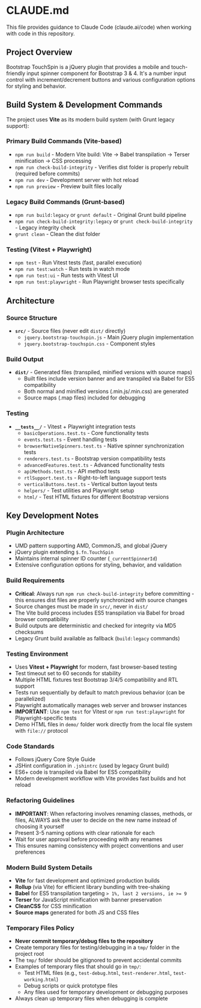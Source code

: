 # CLAUDE.md

This file provides guidance to Claude Code (claude.ai/code) when working with code in this repository.

## Project Overview

Bootstrap TouchSpin is a jQuery plugin that provides a mobile and touch-friendly input spinner component for Bootstrap 3 & 4. It's a number input control with increment/decrement buttons and various configuration options for styling and behavior.

## Build System & Development Commands

The project uses **Vite** as its modern build system (with Grunt legacy support):

### Primary Build Commands (Vite-based)
- `npm run build` - Modern Vite build: Vite → Babel transpilation → Terser minification → CSS processing
- `npm run check-build-integrity` - Verifies dist folder is properly rebuilt (required before commits)
- `npm run dev` - Development server with hot reload
- `npm run preview` - Preview built files locally

### Legacy Build Commands (Grunt-based)
- `npm run build:legacy` or `grunt default` - Original Grunt build pipeline
- `npm run check-build-integrity:legacy` or `grunt check-build-integrity` - Legacy integrity check
- `grunt clean` - Clean the dist folder

### Testing (Vitest + Playwright)
- `npm test` - Run Vitest tests (fast, parallel execution)
- `npm run test:watch` - Run tests in watch mode
- `npm run test:ui` - Run tests with Vitest UI
- `npm run test:playwright` - Run Playwright browser tests specifically

## Architecture

### Source Structure
- **`src/`** - Source files (never edit `dist/` directly)
  - `jquery.bootstrap-touchspin.js` - Main jQuery plugin implementation 
  - `jquery.bootstrap-touchspin.css` - Component styles

### Build Output
- **`dist/`** - Generated files (transpiled, minified versions with source maps)
  - Built files include version banner and are transpiled via Babel for ES5 compatibility
  - Both normal and minified versions (.min.js/.min.css) are generated
  - Source maps (.map files) included for debugging

### Testing
- **`__tests__/`** - Vitest + Playwright integration tests
  - `basicOperations.test.ts` - Core functionality tests
  - `events.test.ts` - Event handling tests
  - `browserNativeSpinners.test.ts` - Native spinner synchronization tests
  - `renderers.test.ts` - Bootstrap version compatibility tests
  - `advancedFeatures.test.ts` - Advanced functionality tests
  - `apiMethods.test.ts` - API method tests
  - `rtlSupport.test.ts` - Right-to-left language support tests
  - `verticalButtons.test.ts` - Vertical button layout tests
  - `helpers/` - Test utilities and Playwright setup
  - `html/` - Test HTML fixtures for different Bootstrap versions

## Key Development Notes

### Plugin Architecture
- UMD pattern supporting AMD, CommonJS, and global jQuery
- jQuery plugin extending `$.fn.TouchSpin`
- Maintains internal spinner ID counter (`_currentSpinnerId`)
- Extensive configuration options for styling, behavior, and validation

### Build Requirements
- **Critical**: Always run `npm run check-build-integrity` before committing - this ensures dist files are properly synchronized with source changes
- Source changes must be made in `src/`, never in `dist/`
- The Vite build process includes ES5 transpilation via Babel for broad browser compatibility
- Build outputs are deterministic and checked for integrity via MD5 checksums
- Legacy Grunt build available as fallback (`build:legacy` commands)

### Testing Environment  
- Uses **Vitest + Playwright** for modern, fast browser-based testing
- Test timeout set to 60 seconds for stability
- Multiple HTML fixtures test Bootstrap 3/4/5 compatibility and RTL support
- Tests run sequentially by default to match previous behavior (can be parallelized)
- Playwright automatically manages web server and browser instances
- **IMPORTANT**: Use `npm test` for Vitest or `npm run test:playwright` for Playwright-specific tests
- Demo HTML files in `demo/` folder work directly from the local file system with `file://` protocol

### Code Standards
- Follows jQuery Core Style Guide
- JSHint configuration in `.jshintrc` (used by legacy Grunt build)
- ES6+ code is transpiled via Babel for ES5 compatibility
- Modern development workflow with Vite provides fast builds and hot reload

### Refactoring Guidelines
- **IMPORTANT**: When refactoring involves renaming classes, methods, or files, ALWAYS ask the user to decide on the new name instead of choosing it yourself
- Present 3-5 naming options with clear rationale for each
- Wait for user approval before proceeding with any renames
- This ensures naming consistency with project conventions and user preferences

### Modern Build System Details
- **Vite** for fast development and optimized production builds
- **Rollup** (via Vite) for efficient library bundling with tree-shaking
- **Babel** for ES5 transpilation targeting `> 1%, last 2 versions, ie >= 9`
- **Terser** for JavaScript minification with banner preservation
- **CleanCSS** for CSS minification
- **Source maps** generated for both JS and CSS files

### Temporary Files Policy
- **Never commit temporary/debug files to the repository**
- Create temporary files for testing/debugging in a `tmp/` folder in the project root
- The `tmp/` folder should be gitignored to prevent accidental commits
- Examples of temporary files that should go in `tmp/`:
  - Test HTML files (e.g., `test-debug.html`, `test-renderer.html`, `test-working.html`)
  - Debug scripts or quick prototype files
  - Any files used for temporary development or debugging purposes
- Always clean up temporary files when debugging is complete